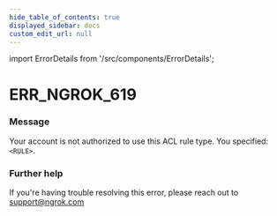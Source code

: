 ```yaml
---
hide_table_of_contents: true
displayed_sidebar: docs
custom_edit_url: null
---
```


import ErrorDetails from '/src/components/ErrorDetails';

# ERR_NGROK_619

### Message
Your account is not authorized to use this ACL rule type. You specified: `<RULE>`.

### Further help
If you're having trouble resolving this error, please reach out to [support@ngrok.com](mailto:support@ngrok.com?subject=Help%20with%20ERR_NGROK_619)

<ErrorDetails error='err_ngrok_619' />
